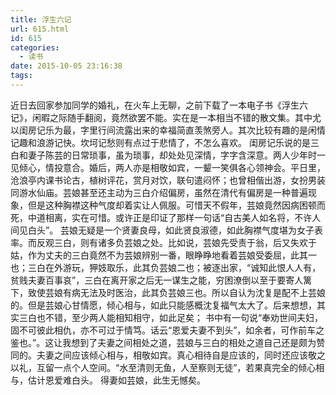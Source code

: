 ```yaml
---
title: 浮生六记
url: 615.html
id: 615
categories:
  - 读书
date: 2015-10-05 23:16:38
tags:
---
```


近日去回家参加同学的婚礼，在火车上无聊，之前下载了一本电子书《浮生六记》，闲暇之际随手翻阅，竟然欲罢不能。实在是一本相当不错的散文集。其中尤以闺房记乐为最，字里行间流露出来的幸福简直羡煞旁人。其次比较有趣的是闲情记趣和浪游记快。坎坷记愁则有点过于悲情了，不怎么喜欢。 闺房记乐说的是三白和妻子陈芸的日常琐事，虽为琐事，却处处见深情，字字含深意。两人少年时一见倾心，情投意合。婚后，两人亦是相敬如宾，一颦一笑俱各心领神会。平日里，沧浪亭内课书论古，植树评花，赏月对饮，联句遣闷怀；也曾相偕出游，女扮男装同游水仙庙。芸娘甚至还主动为三白介绍偏房，虽然在清代有偏房是一种普遍现象，但是这种胸襟这种气度却着实让人佩服。可惜天不假年，芸娘竟然因病困顿而死，中道相离，实在可惜。或许正是印证了那样一句话“自古美人如名将，不许人间见白头”。 芸娘无疑是一个贤妻良母，如此贤良淑德，如此胸襟气度堪为女子表率。而反观三白，则有诸多负芸娘之处。比如说，芸娘先受责于翁，后又失欢于姑，作为丈夫的三白竟然不为芸娘辨别一番，眼睁睁地看着芸娘受委屈，此其一也；三白在外游玩，狎妓取乐，此其负芸娘二也；被逐出家，“诚知此恨人人有，贫贱夫妻百事哀”，三白在离开家之后无一谋生之能，穷困潦倒以至于要寄人篱下，致使芸娘有病无法及时医治，此其负芸娘三也。所以自认为沈复是配不上芸娘的。但是芸娘心甘情愿，倾心相与，如此只能感概沈复福气太大了。后来想想，其实三白也不错，至少两人能相知相守，如此足矣； 书中有一句说“奉劝世间夫妇，固不可彼此相仇，亦不可过于情笃。话云“恩爱夫妻不到头”，如余者，可作前车之鉴也。”。这让我想到了夫妻之间相处之道，芸娘与三白的相处之道自己还是颇为赞同的。夫妻之间应该倾心相与，相敬如宾。真心相待自是应该的，同时还应该敬之以礼，互留一点个人空间。“水至清则无鱼，人至察则无徒”，若果真完全的倾心相与，估计恩爱难白头。 得妻如芸娘，此生无憾矣。